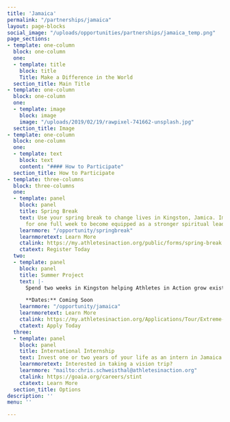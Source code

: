 ```yaml
---
title: 'Jamaica'
permalink: "/partnerships/jamaica"
layout: page-blocks
social_image: "/uploads/opportunities/partnerships/jamaica_temp.png"
page_sections:
- template: one-column
  block: one-column
  one:
  - template: title
    block: title
    Title: Make a Difference in the World
  section_title: Main Title
- template: one-column
  block: one-column
  one:
  - template: image
    block: image
    image: "/uploads/2019/02/19/rawpixel-741662-unsplash.jpg"
  section_title: Image
- template: one-column
  block: one-column
  one:
  - template: text
    block: text
    content: "#### How to Participate"
  section_title: How to Participate
- template: three-columns
  block: three-columns
  one:
  - template: panel
    block: panel
    title: Spring Break
    text: Use your spring break to change lives in Kingston, Jamica. Immerse yourself
      for one full week to become equipped as a stronger spiritual leader.
    learnmore: "/opportunity/springbreak"
    learnmoretext: Learn More
    ctalink: https://my.athletesinaction.org/public/forms/spring-break.aspx
    ctatext: Register Today
  two:
  - template: panel
    block: panel
    title: Summer Project
    text: |-
      Spend two weeks in Kingston helping Athletes in Action grow existing campus ministries in Jamaica.

      **Dates:** Coming Soon
    learnmore: "/opportunity/jamaica"
    learnmoretext: Learn More
    ctalink: https://my.athletesinaction.org/Applications/Tour/Extreme-Challenge-Jamaica/default.aspx
    ctatext: Apply Today
  three:
  - template: panel
    block: panel
    title: International Internship
    text: Invest one or two years of your life as an intern in Jamaica
    learnmoretext: Interested in taking a vision trip?
    learnmore: "mailto:chris.schweisthal@athletesinaction.org"
    ctalink: https://goaia.org/careers/stint
    ctatext: Learn More
  section_title: Options
description: ''
menu: ''

---
```

